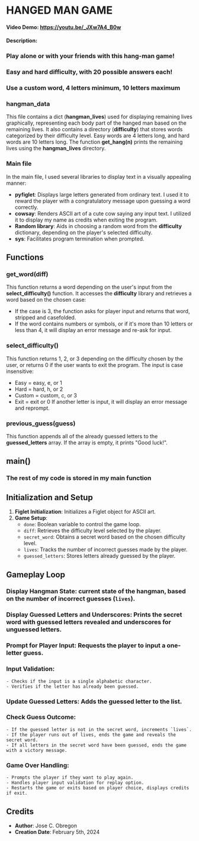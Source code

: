 # HANGED MAN GAME
#### Video Demo: <https://youtu.be/_JXw7A4_B0w>
#### Description:
### Play alone or with your friends with this hang-man game!
### Easy and hard difficulty, with 20 possible answers each!
### Use a custom word, 4 letters minimum, 10 letters maximum
### hangman_data

This file contains a dict (**hangman_lives**) used for displaying remaining lives graphically, representing each body part of the hanged man based on the remaining lives. It also contains a directory (**difficulty**) that stores words categorized by their difficulty level. Easy words are 4 letters long, and hard words are 10 letters long. The function **get_hang(n)** prints the remaining lives using the **hangman_lives** directory.

### Main file

In the main file, I used several libraries to display text in a visually appealing manner:

- **pyfiglet**: Displays large letters generated from ordinary text. I used it to reward the player with a congratulatory message upon guessing a word correctly.
- **cowsay**: Renders ASCII art of a cute cow saying any input text. I utilized it to display my name as credits when exiting the program.
- **Random library**: Aids in choosing a random word from the **difficulty** dictionary, depending on the player's selected difficulty.
- **sys**: Facilitates program termination when prompted.

## Functions

### get_word(diff)

This function returns a word depending on the user's input from the **select_difficulty()** function. It accesses the **difficulty** library and retrieves a word based on the chosen case:
- If the case is 3, the function asks for player input and returns that word, stripped and casefolded.
- If the word contains numbers or symbols, or if it's more than 10 letters or less than 4, it will display an error message and re-ask for input.

### select_difficulty()

This function returns 1, 2, or 3 depending on the difficulty chosen by the user, or returns 0 if the user wants to exit the program. The input is case insensitive:
- Easy = easy, e, or 1
- Hard = hard, h, or 2
- Custom = custom, c, or 3
- Exit = exit or 0
If another letter is input, it will display an error message and reprompt.

### previous_guess(guess)

This function appends all of the already guessed letters to the **guessed_letters** array. If the array is empty, it prints "Good luck!".

## main()
### The rest of my code is stored in my **main** function

## Initialization and Setup
1. **Figlet Initialization**: Initializes a Figlet object for ASCII art.
2. **Game Setup**:
    - `done`: Boolean variable to control the game loop.
    - `diff`: Retrieves the difficulty level selected by the player.
    - `secret_word`: Obtains a secret word based on the chosen difficulty level.
    - `lives`: Tracks the number of incorrect guesses made by the player.
    - `guessed_letters`: Stores letters already guessed by the player.

## Gameplay Loop
### **Display Hangman State**: current state of the hangman, based on the number of incorrect guesses (`lives`).
### **Display Guessed Letters and Underscores**: Prints the secret word with guessed letters revealed and underscores for unguessed letters.
### **Prompt for Player Input**: Requests the player to input a one-letter guess.
### **Input Validation**:
    - Checks if the input is a single alphabetic character.
    - Verifies if the letter has already been guessed.
### **Update Guessed Letters**: Adds the guessed letter to the list.
### **Check Guess Outcome**:
    - If the guessed letter is not in the secret word, increments `lives`.
    - If the player runs out of lives, ends the game and reveals the secret word.
    - If all letters in the secret word have been guessed, ends the game with a victory message.
### **Game Over Handling**:
    - Prompts the player if they want to play again.
    - Handles player input validation for replay option.
    - Restarts the game or exits based on player choice, displays credits if exit.

## Credits
- **Author**: Jose C. Obregon
- **Creation Date**: February 5th, 2024





